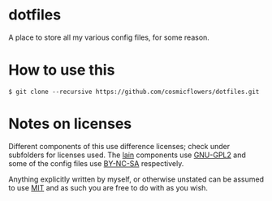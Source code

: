 # dotfiles

A place to store all my various config files, for some reason.


How to use this
===============

	$ git clone --recursive https://github.com/cosmicflowers/dotfiles.git


Notes on licenses
=================

Different components of this use difference licenses; check under subfolders for licenses used. The [lain](https://github.com/lcpz/lain) components use [GNU-GPL2](http://www.gnu.org/licenses/gpl-2.0.html) and some of the config files use [BY-NC-SA](http://creativecommons.org/licenses/by-nc-sa/4.0) respectively.

Anything explicitly written by myself, or otherwise unstated can be assumed to use [MIT](https://github.com/cosmicflowers/dotfiles/blob/master/LICENSE.md) and as such you are free to do with as you wish.
